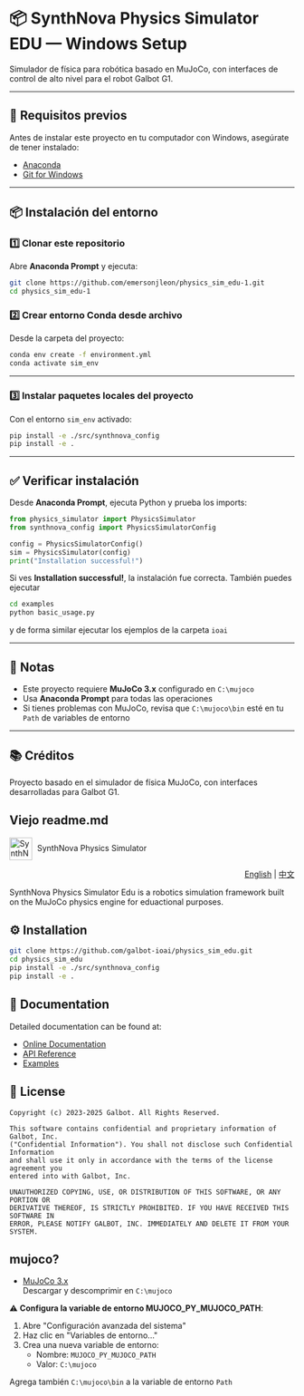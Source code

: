 
# 📦 SynthNova Physics Simulator EDU — Windows Setup

Simulador de física para robótica basado en MuJoCo, con interfaces de control de alto nivel para el robot Galbot G1.

---

## 📌 Requisitos previos

Antes de instalar este proyecto en tu computador con Windows, asegúrate de tener instalado:

- [Anaconda](https://www.anaconda.com/products/distribution)
- [Git for Windows](https://git-scm.com/downloads)

---

## 📦 Instalación del entorno

### 1️⃣ Clonar este repositorio

Abre **Anaconda Prompt** y ejecuta:

```bash
git clone https://github.com/emersonjleon/physics_sim_edu-1.git
cd physics_sim_edu-1
````

### 2️⃣ Crear entorno Conda desde archivo

Desde la carpeta del proyecto:

```bash
conda env create -f environment.yml
conda activate sim_env
```

---

### 3️⃣ Instalar paquetes locales del proyecto

Con el entorno `sim_env` activado:

```bash
pip install -e ./src/synthnova_config
pip install -e .
```

---

## ✅ Verificar instalación

Desde **Anaconda Prompt**, ejecuta Python y prueba los imports:

```python
from physics_simulator import PhysicsSimulator
from synthnova_config import PhysicsSimulatorConfig

config = PhysicsSimulatorConfig()
sim = PhysicsSimulator(config)
print("Installation successful!")
```

Si ves **Installation successful!**, la instalación fue correcta.
También puedes ejecutar

```bash
cd examples
python basic_usage.py
```
y de forma similar ejecutar los ejemplos de la carpeta `ioai`

---

## 📌 Notas

* Este proyecto requiere **MuJoCo 3.x** configurado en `C:\mujoco`
* Usa **Anaconda Prompt** para todas las operaciones
* Si tienes problemas con MuJoCo, revisa que `C:\mujoco\bin` esté en tu `Path` de variables de entorno

---

## 📚 Créditos

Proyecto basado en el simulador de física MuJoCo, con interfaces desarrolladas para Galbot G1.

## Viejo readme.md


<img src="docs/images/icon.svg" alt="SynthNova Icon" width="40" height="40" style="vertical-align: middle; margin-right: 5px;"> SynthNova Physics Simulator

<div align="right">
  <a href="README.md">English</a> | <a href="README.zh.md">中文</a>
</div>

SynthNova Physics Simulator Edu is a robotics simulation framework built on the MuJoCo physics engine for eduactional purposes.

## ⚙️ Installation

```bash
git clone https://github.com/galbot-ioai/physics_sim_edu.git
cd physics_sim_edu
pip install -e ./src/synthnova_config
pip install -e .
```

## 📖 Documentation

Detailed documentation can be found at:

- [Online Documentation](https://galbot-ioai.github.io/physics_sim_edu/)
- [API Reference](https://galbot-ioai.github.io/physics_sim_edu/rsts/api.html)
- [Examples](https://galbot-ioai.github.io/physics_sim_edu/rsts/examples.html)




## 📜 License

```text
Copyright (c) 2023-2025 Galbot. All Rights Reserved.

This software contains confidential and proprietary information of Galbot, Inc.
("Confidential Information"). You shall not disclose such Confidential Information
and shall use it only in accordance with the terms of the license agreement you
entered into with Galbot, Inc.

UNAUTHORIZED COPYING, USE, OR DISTRIBUTION OF THIS SOFTWARE, OR ANY PORTION OR
DERIVATIVE THEREOF, IS STRICTLY PROHIBITED. IF YOU HAVE RECEIVED THIS SOFTWARE IN
ERROR, PLEASE NOTIFY GALBOT, INC. IMMEDIATELY AND DELETE IT FROM YOUR SYSTEM.
```

## mujoco?
- [MuJoCo 3.x](https://mujoco.org/)  
  Descargar y descomprimir en `C:\mujoco`

⚠️ **Configura la variable de entorno MUJOCO_PY_MUJOCO_PATH**:
1. Abre "Configuración avanzada del sistema"
2. Haz clic en "Variables de entorno..."
3. Crea una nueva variable de entorno:
   - Nombre: `MUJOCO_PY_MUJOCO_PATH`
   - Valor: `C:\mujoco`

Agrega también `C:\mujoco\bin` a la variable de entorno `Path`
